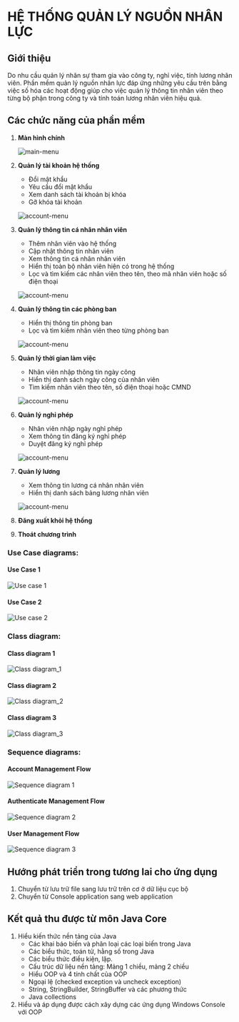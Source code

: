 # HỆ THỐNG QUẢN LÝ NGUỒN NHÂN LỰC

## Giới thiệu

Do nhu cầu quản lý nhân sự tham gia vào công ty, nghỉ việc, tính lương nhân viên. Phần mềm quản lý nguồn nhân lực đáp
ứng những yêu cầu trên bằng việc số hóa các hoạt động giúp cho việc quản lý thông tin nhân viên theo từng bộ phận trong
công ty và tính toán lương nhân viên hiệu quả.

## Các chức năng của phần mềm

1. **Màn hình chính**

   ![main-menu](ui/main.png)


2. **Quản lý tài khoản hệ thống**
    - Đổi mật khẩu
    - Yêu cầu đổi mật khẩu
    - Xem danh sách tài khoản bị khóa
    - Gỡ khóa tài khoản

    ![account-menu](ui/account-menu.png)

3. **Quản lý thông tin cá nhân nhân viên**
    - Thêm nhân viên vào hệ thống
    - Cập nhật thông tin nhân viên
    - Xem thông tin cá nhân nhân viên
    - Hiển thị toàn bộ nhân viên hiện có trong hệ thống
    - Lọc và tìm kiếm các nhân viên theo tên, theo mã nhân viên hoặc số điện thoại

   ![account-menu](ui/user-menu.png)


4. **Quản lý thông tin các phòng ban**
    - Hiển thị thông tin phòng ban
    - Lọc và tìm kiếm nhân viên theo từng phòng ban

   ![account-menu](ui/department-menu.png)

5. **Quản lý thời gian làm việc**
    - Nhân viên nhập thông tin ngày công
    - Hiển thị danh sách ngày công của nhân viên
    - Tìm kiếm nhân viên theo tên, số điện thoại hoặc CMND

   ![account-menu](ui/working-day-menu.png)

6. **Quản lý nghỉ phép**
    - Nhân viên nhập ngày nghỉ phép
    - Xem thông tin đăng ký nghỉ phép
    - Duyệt đăng ký nghỉ phép

   ![account-menu](ui/leave-menu.png)

7. **Quản lý lương**
    - Xem thông tin lương cá nhân nhân viên
    - Hiển thị danh sách bảng lương nhân viên

   ![account-menu](ui/salary-menu.png)

8. **Đăng xuất khỏi hệ thống**
9. **Thoát chương trình**

### Use Case diagrams:

#### Use Case 1
![Use case 1](diagrams/usecase_diagrams/usecase_diagram_account_department_salary.jpg)

#### Use Case 2
![Use case 2](diagrams/usecase_diagrams/usecase_diagram_user_timeoff_workday.jpg)

### Class diagram:

#### Class diagram 1
![Class diagram_1](diagrams/class_diagrams/class_diagram_1.jpg)

#### Class diagram 2
![Class diagram_2](diagrams/class_diagrams/class_diagram_2.jpg)

#### Class diagram 3
![Class diagram_3](diagrams/class_diagrams/class_diagram_3.jpg)

### Sequence diagrams:

#### Account Management Flow

![Sequence diagram 1](diagrams/sequence_diagrams/account_management_flow.jpg)

#### Authenticate Management Flow

![Sequence diagram 2](diagrams/sequence_diagrams/authenticate_management_flow.jpg)

#### User Management Flow

![Sequence diagram 3](diagrams/sequence_diagrams/user_management_flow.jpg)

## Hướng phát triển trong tương lai cho ứng dụng

1. Chuyển từ lưu trữ file sang lưu trữ trên cơ ở dữ liệu cục bộ
2. Chuyển từ Console application sang web application

## Kết quả thu được từ môn Java Core

1. Hiểu kiến thức nền tảng của Java
    + Các khai báo biến và phân loại các loại biến trong Java
    + Các biểu thức, toán tử, hằng số trong Java
    + Các biểu thức điều kiện, lặp.
    + Cấu trúc dữ liệu nền tảng: Mảng 1 chiều, mảng 2 chiều
    + Hiểu OOP và 4 tính chất của OOP
    + Ngoại lệ (checked exception và uncheck exception)
    + String, StringBuilder, StringBuffer và các phương thức
    + Java collections
2. Hiểu và áp dụng được cách xây dựng các ứng dụng Windows Console với OOP 